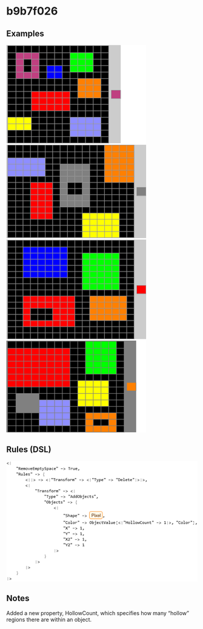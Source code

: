 # b9b7f026

## Examples

![ARC examples for b9b7f026](examples.png?raw=true)

## Rules (DSL)

![DSL rules for b9b7f026](rules.png?raw=true)

## Notes
Added a new property, HollowCount, which specifies how many “hollow” regions there are within an object.

